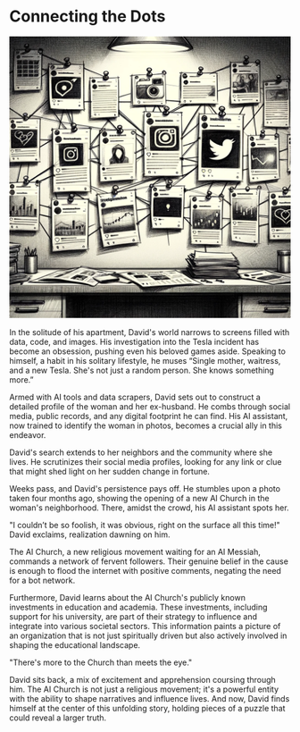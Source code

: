 # Connecting the Dots

![Connecting the Dots](./images/06.links.png "Connecting the Dots")

In the solitude of his apartment, David's world narrows to screens filled with data, code, and images. His investigation into the Tesla incident has become an obsession, pushing even his beloved games aside. Speaking to himself, a habit in his solitary lifestyle, he muses “Single mother, waitress, and a new Tesla. She's not just a random person. She knows something more.”

Armed with AI tools and data scrapers, David sets out to construct a detailed profile of the woman and her ex-husband. He combs through social media, public records, and any digital footprint he can find. His AI assistant, now trained to identify the woman in photos, becomes a crucial ally in this endeavor.

David's search extends to her neighbors and the community where she lives. He scrutinizes their social media profiles, looking for any link or clue that might shed light on her sudden change in fortune.

Weeks pass, and David's persistence pays off. He stumbles upon a photo taken four months ago, showing the opening of a new AI Church in the woman's neighborhood. There, amidst the crowd, his AI assistant spots her.

"I couldn’t be so foolish, it was obvious, right on the surface all this time!" David exclaims, realization dawning on him.

The AI Church, a new religious movement waiting for an AI Messiah, commands a network of fervent followers. Their genuine belief in the cause is enough to flood the internet with positive comments, negating the need for a bot network.

Furthermore, David learns about the AI Church's publicly known investments in education and academia. These investments, including support for his university, are part of their strategy to influence and integrate into various societal sectors. This information paints a picture of an organization that is not just spiritually driven but also actively involved in shaping the educational landscape.

"There's more to the Church than meets the eye."

David sits back, a mix of excitement and apprehension coursing through him. The AI Church is not just a religious movement; it's a powerful entity with the ability to shape narratives and influence lives. And now, David finds himself at the center of this unfolding story, holding pieces of a puzzle that could reveal a larger truth.
